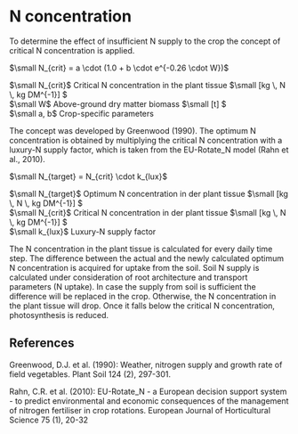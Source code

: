 # N concentration
To determine the effect of insufficient N supply to the crop the concept of critical N concentration is applied.

$`\small N_{crit} = a \cdot (1.0 + b \cdot e^{-0.26 \cdot W})`$

$`\small N_{crit}`$	Critical N concentration in the plant tissue	$`\small [kg \, N \, kg DM^{-1}] `$<br>
$`\small W`$	Above-ground dry matter biomass	$`\small [t] `$<br>
$`\small a, b`$	Crop-specific parameters	 <br>

The concept was developed by Greenwood (1990). The optimum N concentration is obtained by multiplying the critical N concentration with a luxury-N supply factor, which is taken from the EU-Rotate_N model (Rahn et al., 2010).

$`\small N_{target} = N_{crit} \cdot k_{lux}`$

$`\small N_{target}`$	Optimum N concentration in der plant tissue	$`\small [kg \, N \, kg DM^{-1}] `$<br>
$`\small N_{crit}`$	Critical N concentration in der plant tissue	$`\small [kg \, N \, kg DM^{-1}] `$<br>
$`\small k_{lux}`$	Luxury-N supply factor	 <br>

The N concentration in the plant tissue is calculated for every daily time step. The difference between the actual and the newly calculated optimum N concentration is acquired for uptake from the soil. Soil N supply is calculated under consideration of root architecture and transport parameters (N uptake). In case the supply from soil is sufficient the difference will be replaced in the crop. Otherwise, the N concentration in the plant tissue will drop. Once it falls below the critical N concentration, photosynthesis is reduced.

## References
Greenwood, D.J. et al. (1990): Weather, nitrogen supply and growth rate of field vegetables. Plant Soil 124 (2), 297-301.

Rahn, C.R. et al. (2010): EU-Rotate_N - a European decision support system - to predict environmental and economic consequences of the management of nitrogen fertiliser in crop rotations. European Journal of Horticultural Science 75 (1), 20-32